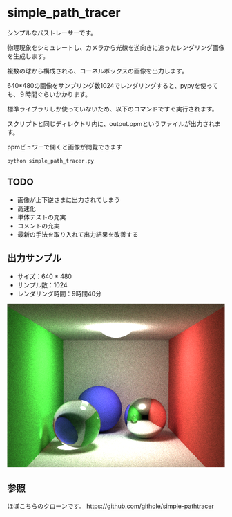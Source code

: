 # simple_path_tracer

シンプルなパストレーサーです。

物理現象をシミュレートし、カメラから光線を逆向きに追ったレンダリング画像を生成します。

複数の球から構成される、コーネルボックスの画像を出力します。

640*480の画像をサンプリング数1024でレンダリングすると、pypyを使っても、９時間ぐらいかかります。

標準ライブラリしか使っていないため、以下のコマンドですぐ実行されます。

スクリプトと同じディレクトリ内に、output.ppmというファイルが出力されます。

ppmビュワーで開くと画像が閲覧できます

```
python simple_path_tracer.py
```

## TODO

* 画像が上下逆さまに出力されてしまう
* 高速化
* 単体テストの充実
* コメントの充実
* 最新の手法を取り入れて出力結果を改善する

## 出力サンプル

* サイズ：640 * 480
* サンプル数：1024
* レンダリング時間：9時間40分

![output_image](https://github.com/seijik42/simple_path_tracer/blob/master/output/output_1024.png)

## 参照

ほぼこちらのクローンです。
https://github.com/githole/simple-pathtracer
